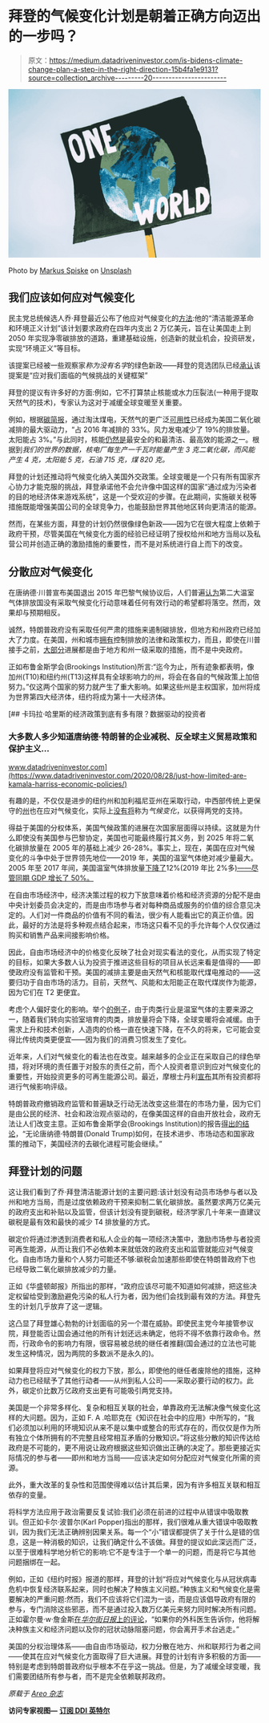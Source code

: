 # 拜登的气候变化计划是朝着正确方向迈出的一步吗？

> 原文：<https://medium.datadriveninvestor.com/is-bidens-climate-change-plan-a-step-in-the-right-direction-15b4fa1e9131?source=collection_archive---------20----------------------->

![](img/0e0e20b34a3528be44b3011528df048f.png)

Photo by [Markus Spiske](https://unsplash.com/@markusspiske?utm_source=medium&utm_medium=referral) on [Unsplash](https://unsplash.com?utm_source=medium&utm_medium=referral)

## 我们应该如何应对气候变化

民主党总统候选人乔·拜登最近公布了他应对气候变化的[方法](https://joebiden.com/climate/):他的“清洁能源革命和环境正义计划”该计划要求政府在四年内支出 2 万亿美元，旨在让美国走上到 2050 年实现净零碳排放的道路，重建基础设施，创造新的就业机会，投资研发，实现“环境正义”等目标。

该提案已经被一些观察家*称为没有名字*的绿色新政——拜登的竞选团队已经[承认](https://joebiden.com/climate/)该提案是“应对我们面临的气候挑战的关键框架”

拜登的提议有许多好的方面:例如，它不打算禁止核能或水力压裂法(一种用于提取天然气的技术)，专家认为这对于减缓全球变暖至关重要。

例如，根据[碳简报](https://www.carbonbrief.org/analysis-why-us-carbon-emissions-have-fallen-14-since-2005)，通过淘汰煤电，天然气的更广泛[可用性](http://oilprice.com/Energy/Energy-General/Cheap-Natural-Gas-To-Spark-Another-Wave-Of-Coal-Plant-Retirements.html)已经成为美国二氧化碳减排的最大驱动力，“占 2016 年减排的 33%。风力发电减少了 19%的排放量。太阳能占 3%。”与此同时，核能[仍然是](https://www.forbes.com/sites/rrapier/2019/07/11/why-the-world-needs-nuclear-power/)最安全的和最清洁、最高效的能源之一。根据到*我们的世界的数据，核电厂每生产一千瓦时能量产生 3 克二氧化碳，而风能产生 4 克，太阳能 5 克，石油 715 克，煤 820 克。*

拜登的计划还推动将气候变化纳入美国外交政策。全球变暖是一个只有所有国家齐心协力才能克服的挑战，拜登承诺他不会允许像中国这样的国家“通过成为污染者的目的地经济体来游戏系统”，这是一个受欢迎的步骤。在此期间，实施碳关税等措施既能增强美国公司的全球竞争力，也能鼓励世界其他地区转向更清洁的能源。

然而，在某些方面，拜登的计划仍然很像绿色新政——因为它在很大程度上依赖于政府干预，尽管美国在气候变化方面的经验已经证明了授权给州和地方当局以及私营公司并创造正确的激励措施的重要性，而不是对系统进行自上而下的改变。

## 分散应对气候变化

在唐纳德·川普宣布美国退出 2015 年巴黎气候协议后，人们普遍[认为](https://www.nytimes.com/2017/06/01/opinion/trump-paris-climate-change-agreement.html)第二大温室气体排放国没有采取气候变化行动意味着任何有效行动的希望都将落空。然而，效果却与预期相反。

诚然，特朗普政府没有采取任何严肃的措施来遏制碳排放，但地方和州政府已经加大了力度。在美国，州和城市[拥有](https://www.brookings.edu/articles/statehouse-and-greenhouse-the-states-are-taking-the-lead-on-climate-change/)控制排放的法律和政策权力，而且，即使在川普接手之前，[大部分](https://www.brookings.edu/research/growth-carbon-and-trump-state-progress-and-drift-on-economic-growth-and-emissions-decoupling/)进展都是由于地方和州一级采取的措施，而不是中央政府。

正如布鲁金斯学会(Brookings Institution)所言:“迄今为止，所有迹象都表明，像加州(T10)和纽约州(T13)这样具有全球影响力的州，将会在各自的气候政策上加倍努力。”仅这两个国家的努力就产生了重大影响。如果这些州是主权国家，加州将成为世界第四大经济体，纽约将成为第十一大经济体。

[](https://www.datadriveninvestor.com/2020/08/28/just-how-limited-are-kamala-harriss-economic-policies/) [## 卡玛拉·哈里斯的经济政策到底有多有限？数据驱动的投资者

### 大多数人多少知道唐纳德·特朗普的企业减税、反全球主义贸易政策和保护主义…

www.datadriveninvestor.com](https://www.datadriveninvestor.com/2020/08/28/just-how-limited-are-kamala-harriss-economic-policies/) 

有趣的是，不仅仅是进步的纽约州和加利福尼亚州在采取行动，中西部传统上更保守的[州](https://www.researchgate.net/publication/257804322_Planning_for_climate_change_across_the_US_Great_Plains_Concerns_and_insights_from_government_decision-makers)也在应对气候变化，实际上[没有将](https://theconversation.com/red-state-rural-america-is-acting-on-climate-change-without-calling-it-climate-change-69866)称为*气候变化*，以获得两党的支持。

得益于美国的分权体系，美国气候政策的进展在次国家层面得以持续。这就是为什么即使没有美国参与巴黎协定，美国也可能最终履行其义务，到 2025 年将二氧化碳排放量在 2005 年的基础上减少 26-28%。事实上，现在，美国在应对气候变化的斗争中处于世界领先地位——2019 年，美国的温室气体绝对减少量最大。2005 年至 2017 年间，美国温室气体排放量[下降了](https://www.washingtonexaminer.com/opinion/op-eds/dont-believe-the-hype-u-s-carbon-emissions-are-actually-dropping)12%(2019 年比 2%多[)——尽管同期 GDP 增长了 50%。](https://electrek.co/2020/01/08/us-emissions-drop-2019/)

在自由市场经济中，经济决策过程的权力下放意味着价格和经济资源的分配不是由中央计划委员会决定的，而是由市场参与者对每种商品或服务的价值的综合意见决定的。人们对一件商品的价值有不同的看法，很少有人能看出它的真正价值。因此，最好的方法是将多种观点结合起来，市场这只看不见的手允许每个人仅仅通过购买和销售产品来间接影响价格。

因此，自由市场经济中的价格变化反映了社会对现实看法的变化，从而实现了特定的目标，如果大多数人认为投资于推进这些目标的项目从长远来看是值得的——即使政府没有监管和干预。美国的减排主要是由天然气和核能取代煤电推动的——这要归功于自由市场的活力。目前，天然气、风能和太阳能正在取代煤炭作为能源，因为它们在 T2 更便宜。

考虑个人偏好变化的影响。举个[的例子](https://www.spiked-online.com/2019/03/11/want-to-tackle-climate-change-eat-artificial-meat/#:~:text=Lab%2Dgrown%20meat%20would%20help,78%20to%2096%20per%20cent.)，由于肉类行业是温室气体的主要来源之一，随着我们转向实验室培育的肉类，排放量将会下降，全球变暖将会减缓。由于需求上升和技术创新，人造肉的价格一直在快速下降，在不久的将来，它可能会变得比传统肉类更便宜——因为我们的消费习惯发生了变化。

近年来，人们对气候变化的看法也在改变。越来越多的企业正在采取自己的绿色举措，将对环境的责任置于对股东的责任之前，而个人投资者意识到应对气候变化的重要性，开始投资更多的可再生能源公司。最近，摩根士丹利[宣布](https://earther.gizmodo.com/morgan-stanley-is-first-us-bank-to-measure-how-dirty-it-1844440639?utm_campaign=EARTH3R&utm_content=&utm_medium=SocialMarketing&utm_source=twitter)其所有投资都将进行气候影响评级。

特朗普政府撤销政府监管和普遍缺乏行动无法改变这些潜在的市场力量，因为它们是由公民的经济、社会和政治观点驱动的，在像美国这样的自由开放社会，政府无法让人们改变主意。正如布鲁金斯学会(Brookings Institution)的报告[得出的结论](https://www.brookings.edu/blog/the-avenue/2016/11/15/climate-energy-and-trump-progress-is-still-possible/)，“无论唐纳德·特朗普(Donald Trump)如何，在技术进步、市场动态和国家政策的推动下，美国经济的去碳化进程可能会继续。”

## 拜登计划的问题

这让我们看到了乔·拜登清洁能源计划的主要问题:该计划没有动员市场参与者以及州和地方当局，而是过度依赖政府干预来抑制二氧化碳排放。虽然要求两万亿美元的政府支出和补贴以及监管，但该计划没有提到碳税，经济学家几十年来一直建议碳税是最有效和最快的减少 T4 排放量的方式。

碳定价将通过渗透到消费者和私人企业的每一项经济决策中，激励市场参与者投资可再生能源，从而让我们不必依赖本来就低效的政府支出和监管就能应对气候变化。自由市场力量和个人努力可能还不够:碳税会加速那些即使在特朗普政府下也已经导致二氧化碳排放减少的力量。

正如《华盛顿邮报》所指出的那样，“政府应该尽可能不知道如何减排，把这些决定权留给受到激励避免污染的私人行为者，因为他们会找到最有效的方法。拜登先生的计划几乎放弃了这一逻辑。

这凸显了拜登雄心勃勃的计划面临的另一个潜在威胁。即使民主党今年接管参议院，拜登能否让国会通过他的所有计划还远未确定，他将不得不依靠行政命令。然而，行政命令的影响力有限，很容易被总统的继任者推翻(国会通过的立法也可能发生这种情况，因为两院的多数派不是永久的)。

如果拜登将应对气候变化的权力下放，那么，即使他的继任者废除他的措施，这种动力也已经赋予了其他行动者——从州到私人公司——采取必要行动的权力。此外，碳定价比数万亿政府支出更有可能吸引两党支持。

美国是一个非常多样化、复杂和相互关联的社会，单靠政府无法解决像气候变化这样的大问题。因为，正如 F. A .哈耶克在《知识在社会中的应用》中所写的，“我们必须加以利用的环境知识从来不是以集中或整合的形式存在的，而仅仅是作为所有独立个体所拥有的不完整且经常相互矛盾的分散知识。”将这些分散的知识传达给政府是不可能的，更不用说让政府根据这些知识做出正确的决定了。那些更接近实际情况的参与者——即州和地方当局——应该决定如何分配应对气候变化所需的资源。

此外，重大改革的复杂性和范围使得难以估计其后果，因为有许多相互关联和相互依存的变量。

将科学方法应用于政治需要反复试验:我们必须在前进的过程中从错误中吸取教训。但正如卡尔·波普尔(Karl Popper)指出的那样，我们很难从重大错误中吸取教训，因为我们无法正确辨别因果关系。每一个“小”错误都提供了关于什么是错的信息，这是一种消极的知识，让我们确定什么不该做。拜登的提议如此深远而广泛，以至于很难科学地分析它的影响:它不是专注于一个单一的问题，而是将它与其他问题捆绑在一起。

例如，正如《纽约时报》报道的那样，拜登的计划“将应对气候变化与从冠状病毒危机中恢复经济联系起来，同时也解决了种族主义问题。”种族主义和气候变化是需要解决的严重问题:然而，我们不应该将它们混为一谈，而是应该倡导政府有限的参与，专门消除这些邪恶，而不是通过投入数万亿美元来努力同时解决所有问题。正如霍尔曼·w·詹金斯[在*华尔街日报*上的评论](https://www.google.com/search?q=If+your+surgeon+told+you+he+was+going+to+address+racism+and+the+economy+along+with+your+coronary+blockage%2C+you+would+get+off+the+table+and+run+away.%22&oq=If+your+surgeon+told+you+he+was+going+to+address+racism+and+the+economy+along+with+your+coronary+blockage%2C+you+would+get+off+the+table+and+run+away.%22&aqs=chrome..69i57.142j0j7&sourceid=chrome&ie=UTF-8)，“如果你的外科医生告诉你，他将解决种族主义和经济问题以及你的冠状动脉阻塞问题，你会离开手术台逃走。”

美国的分权治理体系——由自由市场驱动，权力分散在地方、州和联邦行为者之间——使其在应对气候变化方面取得了巨大进展。拜登的计划有许多积极的方面——特别是考虑到特朗普政府似乎根本不在乎这一挑战。但是，为了减缓全球变暖，我们需要团结所有参与者，而不是完全依赖联邦政府。

*原载于* [*Areo 杂志*](https://areomagazine.com/2020/08/03/is-bidens-climate-change-plan-a-step-in-the-right-direction/)

**访问专家视图—** [**订阅 DDI 英特尔**](https://datadriveninvestor.com/ddi-intel)